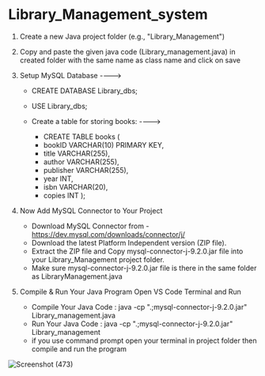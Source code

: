 # Library_Management_system

1. Create a new Java project folder (e.g., "Library_Management")

2. Copy and paste the given java code (Library_management.java) in created folder with the same name as class name and click on save

3. Setup MySQL Database 
---->
     * CREATE DATABASE Library_dbs;
     * USE Library_dbs;

   * Create a table for storing books:
     ---->    
     * CREATE TABLE books (
     * bookID VARCHAR(10) PRIMARY KEY,
     * title VARCHAR(255),
     * author VARCHAR(255),
     * publisher VARCHAR(255),
     * year INT,
     * isbn VARCHAR(20),
     * copies INT  );

  4. Now Add MySQL Connector to Your Project

     * Download MySQL Connector from - https://dev.mysql.com/downloads/connector/j/
     * Download the latest Platform Independent version (ZIP file).
     * Extract the ZIP file and Copy mysql-connector-j-9.2.0.jar file into your Library_Management project folder.
     * Make sure mysql-connector-j-9.2.0.jar file is there in the same folder as LibraryManagement.java

  5.  Compile & Run Your Java Program
      Open VS Code Terminal and Run
         * Compile Your Java Code : java -cp ".;mysql-connector-j-9.2.0.jar" Library_management.java
         * Run Your Java Code     : java -cp ".;mysql-connector-j-9.2.0.jar" Library_management
         * if you use command prompt open your terminal in project folder then compile and run the program

 ![Screenshot (473)](https://github.com/user-attachments/assets/5723b14d-d414-431e-9f9d-7d9c84dcad63)

       
     
           



  





